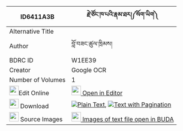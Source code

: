 |ID6411A3B|རྗེ་ཙོང་ཁ་པའི་རྣམ་ཐར།༼སོག་ཡིག༽ 
| --- | --- 
|Alternative Title |
|Author| བློ་བཟང་ཚུལ་ཁྲིམས།
|BDRC ID | W1EE39
|Creator | Google OCR
|Number of Volumes| 1
|<img width="25" src="https://img.icons8.com/color/25/000000/edit-property.png">Edit Online| [<img width="25" src="https://avatars.githubusercontent.com/u/45091458?s=200&v=4"> Open in Editor](http://editor.openpecha.org/ID6411A3B)
|<img width="25" src="https://img.icons8.com/fluent/48/000000/download-2.png"/>  Download | [![](https://img.icons8.com/color/20/000000/txt.png)Plain Text](https://github.com/Openpecha/ID6411A3B/releases/download/v1/je_tsong_khapa_i_namtar_sokyik_plain_ID6411A3B.zip), [![](https://img.icons8.com/color/20/000000/txt.png)Text with Pagination](https://github.com/Openpecha/ID6411A3B/releases/download/v1/je_tsong_khapa_i_namtar_sokyik_pages_ID6411A3B.zip)
|<img width="25" src="https://img.icons8.com/plasticine/100/000000/pictures-folder.png"/>  Source Images | [<img width="25" src="https://library.bdrc.io/icons/BUDA-small.svg"> Images of text file open in BUDA](https://library.bdrc.io/show/bdr:W1EE39)